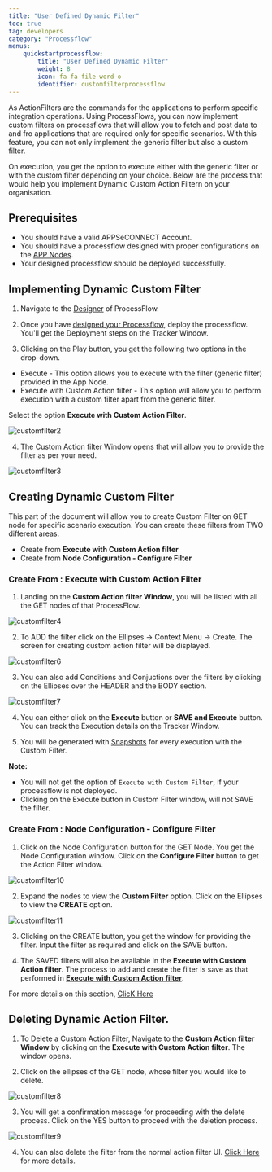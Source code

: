 ```yaml
---
title: "User Defined Dynamic Filter"
toc: true
tag: developers
category: "Processflow"
menus: 
    quickstartprocessflow:
        title: "User Defined Dynamic Filter"
        weight: 8
        icon: fa fa-file-word-o
        identifier: customfilterprocessflow
---
```


As ActionFilters are the commands for the applications to perform specific integration operations. Using ProcessFlows, you can now implement custom filters on processflows that will allow you to fetch and post data to and fro applications
that are required only for specific scenarios. With this feature, you can not only implement the generic filter but also a custom filter. 

On execution, you get the option to execute either with the generic filter or with the custom filter depending on your choice. Below are the process that would help you implement Dynamic Custom Action Filtern on your organisation.

## Prerequisites

- You should have a valid APPSeCONNECT Account.
- You should have a processflow designed with proper configurations on the [APP Nodes](/processflow/processflow-app/).
- Your designed processflow should be deployed successfully.

## Implementing Dynamic Custom Filter

1) Navigate to the [Designer](/processflow/designer-processflow/) of ProcessFlow.

2) Once you have [designed your Processflow](/processflow/creating-processflow/), deploy the processflow. You'll get the Deployment steps on the Tracker Window.

3) Clicking on the Play button, you get the following two options in the drop-down.

- Execute - This option allows you to execute with the filter (generic filter) provided in the App Node.
- Execute with Custom Action filter - This option will allow you to perform execution with a custom filter apart from the generic filter.

Select the option **Execute with Custom Action Filter**.

![customfilter2](\staticfiles\processflow\media\customfilter2.PNG)

4) The Custom Action filter Window opens that will allow you to provide the filter as per your need.

![customfilter3](\staticfiles\processflow\media\customfilter3.PNG)


## Creating Dynamic Custom Filter

This part of the document will allow you to create Custom Filter on GET node for specific scenario execution. You can create these filters from TWO different areas.

- Create from **Execute with Custom Action filter**
- Create from **Node Configuration - Configure Filter**

### Create From : Execute with Custom Action Filter

1) Landing on the **Custom Action filter Window**, you will be listed with all the GET nodes of that ProcessFlow.

![customfilter4](\staticfiles\processflow\media\customfilter4.PNG)

2) To ADD the filter click on the Ellipses -> Context Menu -> Create. The screen for creating custom action filter will be displayed.

![customfilter6](\staticfiles\processflow\media\customfilter6.PNG)

3) You can also add Conditions and Conjuctions over the filters by clicking on the Ellipses over the HEADER and the BODY section.

![customfilter7](\staticfiles\processflow\media\customfilter7.PNG)

4) You can either click on the **Execute** button or **SAVE and Execute** button. You can track the Execution details on the Tracker Window.

5) You will be generated with [Snapshots](/processflow/snapshot-processflow/) for every execution with the Custom Filter.


**Note:**

- You will not get the option of `Execute with Custom Filter`, if your processflow is not deployed.
- Clicking on the Execute button in Custom Filter window, will not SAVE the filter.

### Create From : Node Configuration - Configure Filter

1) Click on the Node Configuration button for the GET Node. You get the Node Configuration window. Click on the **Configure Filter** button to get the Action Filter window.

![customfilter10](\staticfiles\processflow\media\customfilter10.PNG)

2) Expand the nodes to view the **Custom Filter** option. Click on the Ellipses to view the **CREATE** option.

![customfilter11](\staticfiles\processflow\media\customfilter11.PNG)

3) Clicking on the CREATE button, you get the window for providing the filter. Input the filter as required and click on the SAVE button.

4) The SAVED filters will also be available in the **Execute with Custom Action filter**. The process to add and create the filter is save as that performed in [**Execute with Custom Action filter**](/processflow/manage-actions-actionfilters-errorfilters/#working-with-custom-filter).

For more details on this section, [ClicK Here](/processflow/manage-actions-actionfilters-errorfilters/)


## Deleting Dynamic Action Filter.

1) To Delete a Custom Action Filter, Navigate to the **Custom Action filter Window** by clicking on the **Execute with Custom Action filter**. The window opens.

2) Click on the ellipses of the GET node, whose filter you would like to delete.

![customfilter8](\staticfiles\processflow\media\customfilter8.PNG)

3) You will get a confirmation message for proceeding with the delete process. Click on the YES button to proceed with the deletion process.

![customfilter9](\staticfiles\processflow\media\customfilter9.PNG)

4) You can also delete the filter from the normal action filter UI. [Click Here](/processflow/manage-actions-actionfilters-errorfilters/#working-with-custom-filter) for more details.

